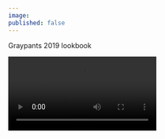 ```yaml
---
image:
published: false
---
```


Graypants 2019 lookbook

<video controls src="images/graypants-lookbook-flipthrough.mp4"></video>